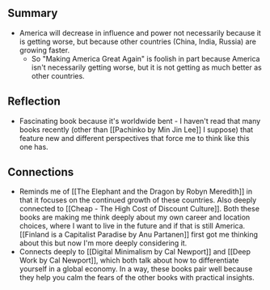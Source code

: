 ## Summary
- America will decrease in influence and power not necessarily because it is getting worse, but because other countries (China, India, Russia) are growing faster. 
	- So "Making America Great Again" is foolish in part because America isn't necessarily getting worse, but it is not getting as much better as other countries. 


## Reflection
- Fascinating book because it's worldwide bent - I haven't read that many books recently (other than [[Pachinko by Min Jin Lee]] I suppose) that feature new and different perspectives that force me to think like this one has. 


## Connections
- Reminds me of [[The Elephant and the Dragon by Robyn Meredith]] in that it focuses on the continued growth of these countries. Also deeply connected to [[Cheap - The High Cost of Discount Culture]]. Both these books are making me think deeply about my own career and location choices, where I want to live in the future and if that is still America. [[Finland is a Capitalist Paradise by Anu Partanen]] first got me thinking about this but now I'm more deeply considering it. 
- Connects deeply to [[Digital Minimalism by Cal Newport]] and [[Deep Work by Cal Newport]], which both talk about how to differentiate yourself in a global economy. In a way, these books pair well because they help you calm the fears of the other books with practical insights. 